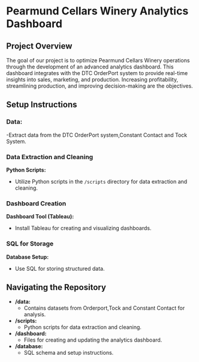 # Pearmund Cellars Winery Analytics Dashboard

## Project Overview

The goal of our project is to optimize Pearmund Cellars Winery operations through the development of an advanced analytics dashboard. This dashboard integrates with the DTC OrderPort system to provide real-time insights into sales, marketing, and production. Increasing profitability, streamlining production, and improving decision-making are the objectives.
## Setup Instructions

### Data:
 -Extract data from the DTC OrderPort system,Constant Contact and Tock System.

### Data Extraction and Cleaning

**Python Scripts:**
   - Utilize Python scripts in the `/scripts` directory for data extraction and cleaning.

### Dashboard Creation

**Dashboard Tool (Tableau):**
   - Install Tableau for creating and visualizing dashboards.
  
### SQL for Storage

**Database Setup:**
   - Use SQL for storing structured data.

## Navigating the Repository

- **/data:**
  - Contains datasets from Orderport,Tock and Constant Contact for analysis.
- **/scripts:**
  - Python scripts for data extraction and cleaning.
- **/dashboard:**
  - Files for creating and updating the analytics dashboard.
- **/database:**
  - SQL schema and setup instructions.
